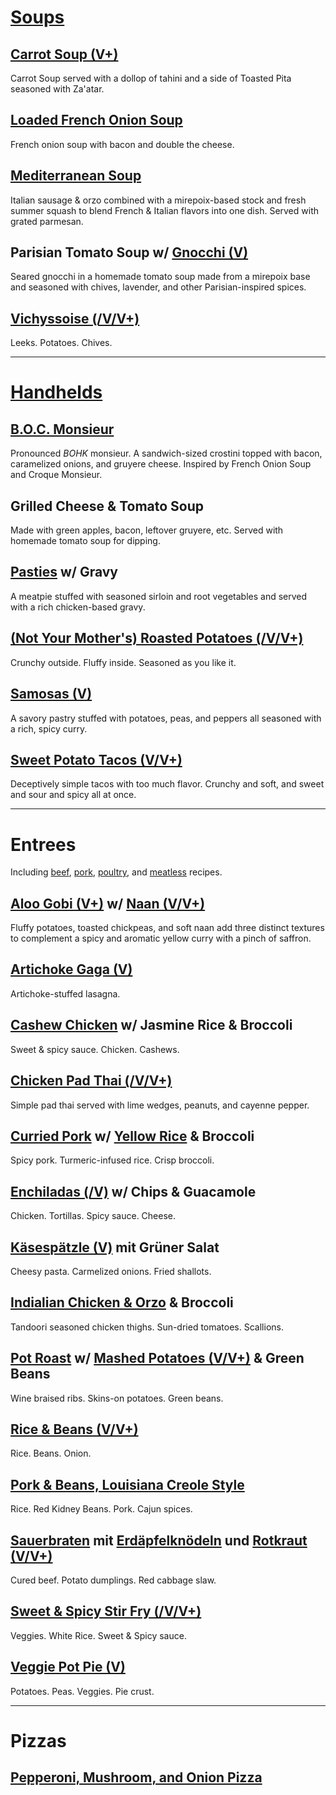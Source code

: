 
# [Soups](recipes/soups.md)


## [Carrot Soup (V+)](recipes/soups.md#carrot-soup)

Carrot Soup served with a dollop of tahini and a side of Toasted Pita seasoned with Za'atar.


## [Loaded French Onion Soup](recipes/soups.md#loaded-french-onion-soup)

French onion soup with bacon and double the cheese.


## [Mediterranean Soup](recipes/soups.md#mediterranean-soup)

Italian sausage & orzo combined with a mirepoix-based stock and fresh summer squash to blend French & Italian flavors into one dish. Served with grated parmesan.


## Parisian Tomato Soup w/ [Gnocchi (V)](recipes/sides.md#gnocchi-v)

Seared gnocchi in a homemade tomato soup made from a mirepoix base and seasoned with chives, lavender, and other Parisian-inspired spices.


## [Vichyssoise (/V/V+)](recipes/soups.md#vichyssoise-vv)

Leeks. Potatoes. Chives.


---

# [Handhelds](recipes/handhelds.md)


## [B.O.C. Monsieur](recipes/handhelds.md#boc-monsieur)

Pronounced *BOHK* monsieur. A sandwich-sized crostini topped with bacon, caramelized onions, and gruyere cheese. Inspired by French Onion Soup and Croque Monsieur.


## Grilled Cheese & Tomato Soup

Made with green apples, bacon, leftover gruyere, etc. Served with homemade tomato soup for dipping.


## [Pasties](recipes/handhelds.md#pasties) w/ Gravy

A meatpie stuffed with seasoned sirloin and root vegetables and served with a rich chicken-based gravy.


## [(Not Your Mother's) Roasted Potatoes (/V/V+)](recipes/sides.md#roasted-potatoes-vv)

Crunchy outside. Fluffy inside. Seasoned as you like it.


## [Samosas (V)](recipes/handhelds.md#samosas-v)

A savory pastry stuffed with potatoes, peas, and peppers all seasoned with a rich, spicy curry.


## [Sweet Potato Tacos (V/V+)](recipes/handhelds.md#sweet-potato-tacos-vv)

Deceptively simple tacos with too much flavor. Crunchy and soft, and sweet and sour and spicy all at once.


---

# Entrees

Including [beef](recipes/beef.md), [pork](recipes/pork.md), [poultry](recipes/poultry.md), and [meatless](recipes/meatless.md) recipes.


## [Aloo Gobi (V+)](recipes/meatless.md#aloo-gobi-v) w/ [Naan (V/V+)](recipes/breads.md#naan-vv)

Fluffy potatoes, toasted chickpeas, and soft naan add three distinct textures to complement a spicy and aromatic yellow curry with a pinch of saffron.


## [Artichoke Gaga (V)](recipes/meatless.md#artichoke-gaga-v)

Artichoke-stuffed lasagna.


## [Cashew Chicken](recipes/poultry.md#cashew-chicken) w/ Jasmine Rice & Broccoli

Sweet & spicy sauce. Chicken. Cashews.


## [Chicken Pad Thai (/V/V+)](recipes/poultry.md#chicken-pad-thai-vv)

Simple pad thai served with lime wedges, peanuts, and cayenne pepper.


## [Curried Pork](recipes/pork.md#curried-pork) w/ [Yellow Rice](recipes/sides.md#yellow-rice) & Broccoli

Spicy pork. Turmeric-infused rice. Crisp broccoli.


## [Enchiladas (/V)](recipes/poultry.md#enchiladas-v) w/ Chips & Guacamole

Chicken. Tortillas. Spicy sauce. Cheese.


## [Käsespätzle (V)](recipes/meatless.md#kasespatzle-v) mit Grüner Salat

Cheesy pasta. Carmelized onions. Fried shallots.


## [Indialian Chicken & Orzo](recipes/poultry.md#indialian-chicken-orzo) & Broccoli

Tandoori seasoned chicken thighs. Sun-dried tomatoes. Scallions.


## [Pot Roast](recipes/beef.md#pot-roast) w/ [Mashed Potatoes (V/V+)](recipes/sides.md#mashed-potatoes-vv) & Green Beans

Wine braised ribs. Skins-on potatoes. Green beans.


## [Rice & Beans (V/V+)](recipes/meatless.md#rice-beans-vv)

Rice. Beans. Onion.


## [Pork & Beans, Louisiana Creole Style](recipes/pork.md#rice-beans-louisiana-creole-style)

Rice. Red Kidney Beans. Pork. Cajun spices.


## [Sauerbraten](recipes/beef.md#sauerbraten) mit [Erdäpfelknödeln](recipes/sides.md#potato-dumplings) und [Rotkraut (V/V+)](recipes/sides.md#rotkraut-vv)

Cured beef. Potato dumplings. Red cabbage slaw.


## [Sweet & Spicy Stir Fry (/V/V+)](recipes/poultry.md#stir-fry-vv)

Veggies. White Rice. Sweet & Spicy sauce.


## [Veggie Pot Pie (V)](recipes/meatless.md#veggie-pot-pie-v)

Potatoes. Peas. Veggies. Pie crust.


---

# Pizzas

## [Pepperoni, Mushroom, and Onion Pizza](recipes/pizzas.md#pepperoni-mushroom-and-onion-pizza)
